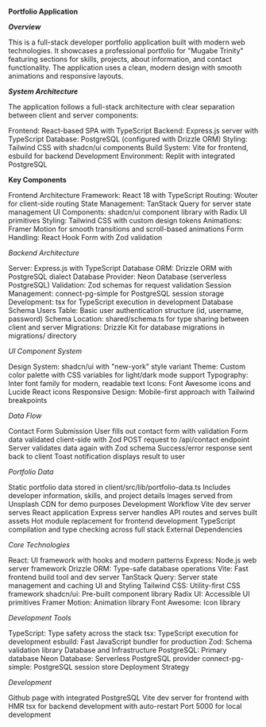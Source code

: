 **Portfolio Application**

***Overview***

This is a full-stack developer portfolio application built with modern web technologies. It showcases a professional portfolio for "Mugabe Trinity" featuring sections for skills, projects, about information, and contact functionality. The application uses a clean, modern design with smooth animations and responsive layouts.

***System Architecture***

The application follows a full-stack architecture with clear separation between client and server components:

Frontend: React-based SPA with TypeScript
Backend: Express.js server with TypeScript
Database: PostgreSQL (configured with Drizzle ORM)
Styling: Tailwind CSS with shadcn/ui components
Build System: Vite for frontend, esbuild for backend
Development Environment: Replit with integrated PostgreSQL

**Key Components**

Frontend Architecture
Framework: React 18 with TypeScript
Routing: Wouter for client-side routing
State Management: TanStack Query for server state management
UI Components: shadcn/ui component library with Radix UI primitives
Styling: Tailwind CSS with custom design tokens
Animations: Framer Motion for smooth transitions and scroll-based animations
Form Handling: React Hook Form with Zod validation

*Backend Architecture*

Server: Express.js with TypeScript
Database ORM: Drizzle ORM with PostgreSQL dialect
Database Provider: Neon Database (serverless PostgreSQL)
Validation: Zod schemas for request validation
Session Management: connect-pg-simple for PostgreSQL session storage
Development: tsx for TypeScript execution in development
Database Schema
Users Table: Basic user authentication structure (id, username, password)
Schema Location: shared/schema.ts for type sharing between client and server
Migrations: Drizzle Kit for database migrations in migrations/ directory

*UI Component System*

Design System: shadcn/ui with "new-york" style variant
Theme: Custom color palette with CSS variables for light/dark mode support
Typography: Inter font family for modern, readable text
Icons: Font Awesome icons and Lucide React icons
Responsive Design: Mobile-first approach with Tailwind breakpoints

*Data Flow*

Contact Form Submission
User fills out contact form with validation
Form data validated client-side with Zod
POST request to /api/contact endpoint
Server validates data again with Zod schema
Success/error response sent back to client
Toast notification displays result to user

*Portfolio Data*

Static portfolio data stored in client/src/lib/portfolio-data.ts
Includes developer information, skills, and project details
Images served from Unsplash CDN for demo purposes
Development Workflow
Vite dev server serves React application
Express server handles API routes and serves built assets
Hot module replacement for frontend development
TypeScript compilation and type checking across full stack
External Dependencies

*Core Technologies*

React: UI framework with hooks and modern patterns
Express: Node.js web server framework
Drizzle ORM: Type-safe database operations
Vite: Fast frontend build tool and dev server
TanStack Query: Server state management and caching
UI and Styling
Tailwind CSS: Utility-first CSS framework
shadcn/ui: Pre-built component library
Radix UI: Accessible UI primitives
Framer Motion: Animation library
Font Awesome: Icon library

*Development Tools*

TypeScript: Type safety across the stack
tsx: TypeScript execution for development
esbuild: Fast JavaScript bundler for production
Zod: Schema validation library
Database and Infrastructure
PostgreSQL: Primary database
Neon Database: Serverless PostgreSQL provider
connect-pg-simple: PostgreSQL session store
Deployment Strategy

*Development*

Github page with integrated PostgreSQL
Vite dev server for frontend with HMR
tsx for backend development with auto-restart
Port 5000 for local development
